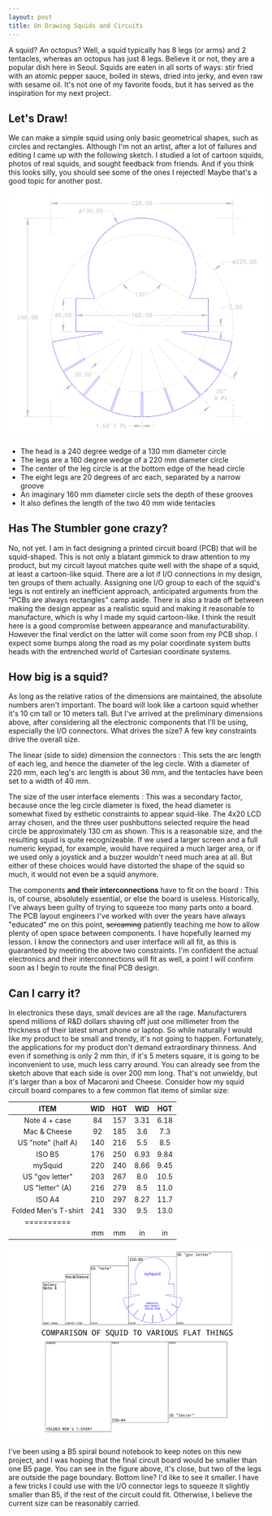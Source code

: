 ```yaml
---
layout: post
title: On Drawing Squids and Circuits
---
```

A squid?  An octopus?  Well, a squid typically has 8 legs (or arms) and 2 tentacles, whereas an octopus has just 8 legs.  Believe it or not, they are a popular dish here in Seoul. Squids are eaten in all sorts of ways: stir fried with an atomic pepper sauce, boiled in stews, dried into jerky, and even raw with sesame oil.  It's not one of my favorite foods, but it has served as the inspiration for my next project.

## Let's Draw!

We can make a simple squid using only basic geometrical shapes, such as circles and rectangles. Although I'm not an artist, after a lot of failures and editing I came up with the following sketch.  I studied a lot of cartoon squids, photos of real squids, and sought feedback from friends.  And if you think this looks silly, you should see some of the ones I rejected!  Maybe that's a good topic for another post.

![How to Draw a Squid](/images/squid-how-to-draw.png) 

<div class="message">
<ul>
<li>The head is a 240 degree wedge of a 130 mm diameter circle</li>
<li>The legs are a 160 degree wedge of a 220 mm diameter circle</li>
<li>The center of the leg circle is at the bottom edge of the head circle</li>
<li>The eight legs are 20 degrees of arc each, separated by a narrow groove</li>
<li>An imaginary 160 mm diameter circle sets the depth of these grooves</li>
<li>It also defines the length of the two 40 mm wide tentacles</li>
</ul>
</div>

## Has The Stumbler gone crazy?
No, not yet.  I am in fact designing a printed circuit board (PCB) that will be squid-shaped.  This is not only a blatant gimmick to draw attention to my product, but my circuit layout matches quite well with the shape of a squid, at least a cartoon-like squid.  There are a lot if I/O connections in my design, ten groups of them actually.  Assigning one I/O group to each of the squid's legs is not entirely an inefficient approach, anticipated arguments from the "PCBs are always rectangles" camp aside. There is also a trade off between making the design appear as a realistic squid and making it reasonable to manufacture, which is why I made my squid cartoon-like. I think the result here is a good compromise between appearance and manufacturability.  However the final verdict on the latter will come soon from my PCB shop. I expect some bumps along the road as my polar coordinate system butts heads with the entrenched world of Cartesian coordinate systems.

## How big is a squid?
As long as the relative ratios of the dimensions are maintained, the absolute numbers aren't important.  The board will look like a cartoon squid whether it's 10 cm tall or 10 meters tall.  But I've arrived at the preliminary dimensions above, after considering all the electronic components that I'll be using, especially the I/O connectors.  What drives the size?  A few key constraints drive the overall size.

The linear (side to side) dimension the connectors
: This sets the arc length of each leg, and hence the diameter of the leg circle.  With a diameter of 220 mm, each leg's arc length is about 36 mm, and the tentacles have been set to a width of 40 mm.

The size of the user interface elements
: This was a secondary factor, because once the leg circle diameter is fixed, the head diameter is somewhat fixed by esthetic constraints to appear squid-like.  The 4x20 LCD array chosen, and the three user pushbuttons selected require the head circle be approximately 130 cm as shown.  This is a reasonable size, and the resulting squid is quite recognizeable.  If we used a larger screen and a full numeric keypad, for example, would have required a much larger area, or if we used only a joystick and a buzzer wouldn't need much area at all.  But either of these choices would have distorted the shape of the squid so much, it would not even be a squid anymore.

The components __and their interconnections__ have to fit on the board
: This is, of course, absolutely essential, or else the board is useless.  Historically, I've always been guilty of trying to squeeze too many parts onto a board.  The PCB layout engineers I've worked with over the years have always "educated" me on this point, <del>screaming</del> patiently teaching me how to allow plenty of open space between components.  I have hopefully learned my lesson.  I know the connectors and user interface will all fit, as this is guaranteed by meeting the above two constraints.  I'm confident the actual electronics and their interconnections will fit as well, a point I will confirm soon as I begin to route the final PCB design.

## Can I carry it?
In electronics these days, small devices are all the rage.  Manufacturers spend millions of R&D dollars shaving off just one millimeter from the thickness of their latest smart phone or laptop.  So while naturally I would like my product to be small and trendy, it's not going to happen.  Fortunately, the applications for my product don't demand extraordinary thinness.  And even if something is only 2 mm thin, if it's 5 meters square, it is going to be inconvenient to use, much less carry around.  You can already see from the sketch above that each side is over 200 mm long.  That's not unwieldy, but it's larger than a box of Macaroni and Cheese.  Consider how my squid circuit board compares to a few common flat items of similar size:

| ITEM | WID | HGT | WID | HGT | 
|:---:|:---:|:---:|:---:|:---:| 
| Note 4 + case | 84 | 157 | 3.31 | 6.18 |
| Mac & Cheese | 92 | 185 | 3.6 | 7.3  |
| US "note" (half A) | 140 | 216 | 5.5 | 8.5 |
| ISO B5  | 176 | 250 | 6.93 | 9.84  |
| mySquid | 220 | 240 | 8.66 | 9.45 |
| US "gov letter"  | 203 | 267 | 8.0 | 10.5 |
| US "letter" (A) | 216 | 279 | 8.5 | 11.0 |
| ISO A4  | 210 | 297 | 8.27 | 11.7 |
| Folded Men's T-shirt  | 241 | 330  | 9.5 | 13.0  |
|==========
|| mm | mm | in | in |

![Various Flat Things](/images/flat-things.png) 

I've been using a B5 spiral bound notebook to keep notes on this new project, and I was hoping that the final circuit board would be smaller than one B5 page.  You can see in the figure above, it's close, but two of the legs are outside the page boundary.  Bottom line?  I'd like to see it smaller.  I have a few tricks I could use with the I/O connector legs to squeeze it slightly smaller than B5, if the rest of the circuit could fit.  Otherwise, I believe the current size can be reasonably carried.

